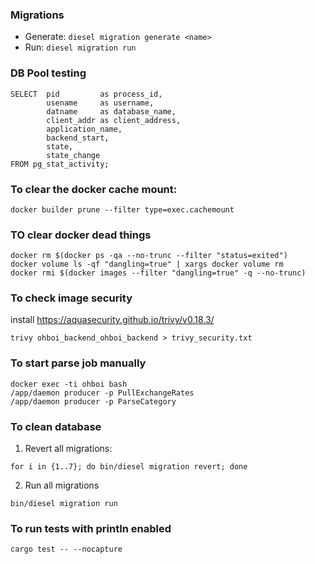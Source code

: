 ### Migrations

- Generate: `diesel migration generate <name>`
- Run: `diesel migration run`

### DB Pool testing

```
SELECT  pid         as process_id,
        usename     as username,
        datname     as database_name,
        client_addr as client_address,
        application_name,
        backend_start,
        state,
        state_change
FROM pg_stat_activity;
```

### To clear the docker cache mount:

```
docker builder prune --filter type=exec.cachemount
```

### TO clear docker dead things

```
docker rm $(docker ps -qa --no-trunc --filter "status=exited")
docker volume ls -qf "dangling=true" | xargs docker volume rm
docker rmi $(docker images --filter "dangling=true" -q --no-trunc)
```

### To check image security

install https://aquasecurity.github.io/trivy/v0.18.3/

```
trivy ohboi_backend_ohboi_backend > trivy_security.txt
```

### To start parse job manually

```
docker exec -ti ohboi bash
/app/daemon producer -p PullExchangeRates
/app/daemon producer -p ParseCategory
```

### To clean database

1) Revert all migrations:

```
for i in {1..7}; do bin/diesel migration revert; done
```

2) Run all migrations

```
bin/diesel migration run
```

### To run tests with println enabled

```
cargo test -- --nocapture
```